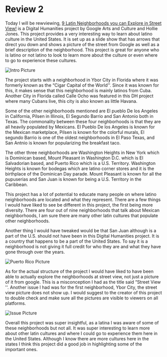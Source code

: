 # Review 2 #

Today I will be rewviewing, [9 Latin Neighborhoods you can Explore in Street View!](https://artsandculture.google.com/story/rwLSW7I0DlcAJA) is a Digital Humanities project by Google Arts and Culture and Hollie Jones. This project provides a very interesting way to learn about latino culture in the United States. It is set up as a slide show that has arrows that direct you down and shows a picture of the street from Google as well as a brief description of the neighborhood. This project is great for anyone who is latino or not latino to look to learn more about the culture or even where to go to experience these cultures. 

![Intro Picture](https://AylaNColon.github.io/Ayla-Colon-CNU/images/titlepagedhreview2.png)

The project starts with a neighborhood in Ybor City in Florida where it was formerly known as the “Cigar Capital of the World''. Since it was known for this, it makes sense that this neighborhood is mainly latinos from Cuba. Another City in Florida called Calle Ocho was featured in this DH project where many Cubans live, this city is also known as little Havana.

Some of the other neighborhoods mentioned are El pueblo De los Angeles in California, Pilsen in Illinois, El Segundo Barrio and San Antonio both in Texas. The commonality between these four neighborhoods is that they are all heavily populated by Mexicans. El Pueblo De los Angeles is known for the Mexican marketplace, Pilsen is known for the colorful murals, El segundo Barrio is one of the oldest neighborhoods in El Paso Texas, and San Antnio is known for popularizing the breakfast taco. 

The other three neighborhoods are Washington Heights in New York which is Dominican based, Mount Pleasant in Washington D.C. which is El Salvadorian based, and Puerto Rico which is a U.S. Territory. Washington Heights is known for bodegas which are latino corner stores and it is the birthplace of the Dominican Day parade. Mount Pleasant is known for all the pupuserias and San Juan is known for being a U.S. Territory in the Caribbean. 

This project has a lot of potential to educate many people on where latino neighborhoods are located and what they represent. There are a few things I would have liked to see be different in this project, the first being more diversity. There are four out of nine neighborhoods that talk about Mexican neighborhoods, I am sure there are many other latin cultures that populate other neighborhoods. 

Another thing I would have tweaked would be that San Juan although is a part of the U.S. should not have been in this Digital Humanities project. It is a country that happens to be a part of the United States. To say it is a neighborhood is not giving it full credit for who they are and what they have gone through over the years. 

![Puerto Rico Picture](https://AylaNColon.github.io/Ayla-Colon-CNU/images/PRDHReview2.png)

As for the actual structure of the project I would have liked to have been able to actually explore the neighborhoods at street view, not just a picture of it from google. This is a misconception I had as the title said “Street View ''. Another issue I had was for the first neighborhood, Ybor City, the street view picture does not show up. I would suggest to the creator of this project to double check and make sure all the pictures are visible to viewers on all platforms. 

![Issue Picture](https://AylaNColon.github.io/Ayla-Colon-CNU/images/Yborpageissue.png)

Overall this project was super insightful, as a latina I was aware of some of these neighborhoods but not all. It was super interesting to learn more about other latin cultures and where I could go to experience them here in the United States. Although I know there are more cultures here in the states I think this project did a good job in highlighting some of the important ones. 
